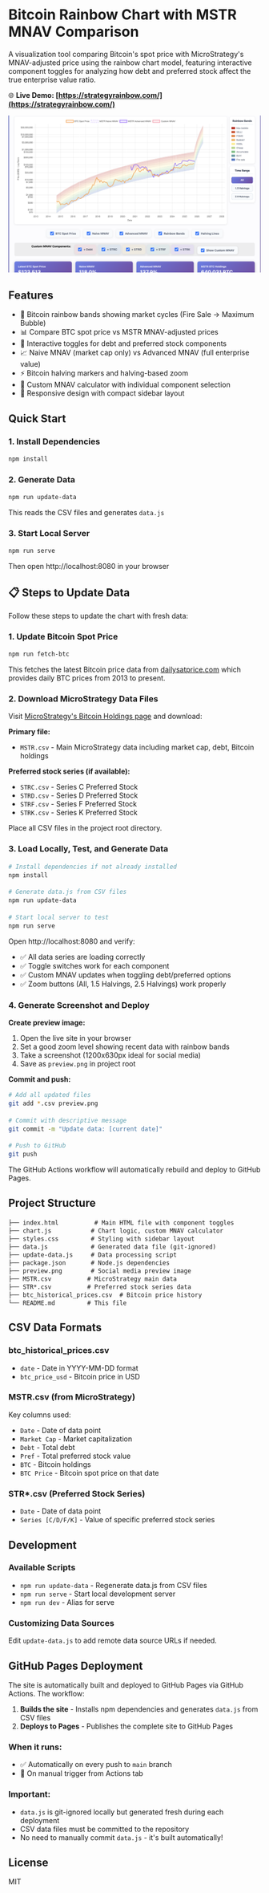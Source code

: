 # Bitcoin Rainbow Chart with MSTR MNAV Comparison

A visualization tool comparing Bitcoin's spot price with MicroStrategy's MNAV-adjusted price using the rainbow chart model, featuring interactive component toggles for analyzing how debt and preferred stock affect the true enterprise value ratio.

🌐 **Live Demo: [https://strategyrainbow.com/](https://strategyrainbow.com/)**

![BTC MNAV Rainbow Chart Preview](preview.png)

## Features

- 🌈 Bitcoin rainbow bands showing market cycles (Fire Sale → Maximum Bubble)
- 📊 Compare BTC spot price vs MSTR MNAV-adjusted prices
- 🎯 Interactive toggles for debt and preferred stock components
- 📈 Naive MNAV (market cap only) vs Advanced MNAV (full enterprise value)
- ⚡ Bitcoin halving markers and halving-based zoom
- 🔄 Custom MNAV calculator with individual component selection
- 📱 Responsive design with compact sidebar layout

## Quick Start

### 1. Install Dependencies
```bash
npm install
```

### 2. Generate Data
```bash
npm run update-data
```
This reads the CSV files and generates `data.js`

### 3. Start Local Server
```bash
npm run serve
```
Then open http://localhost:8080 in your browser

## 📋 Steps to Update Data

Follow these steps to update the chart with fresh data:

### 1. Update Bitcoin Spot Price
```bash
npm run fetch-btc
```
This fetches the latest Bitcoin price data from [dailysatprice.com](https://dailysatprice.com) which provides daily BTC prices from 2013 to present.

### 2. Download MicroStrategy Data Files
Visit [MicroStrategy's Bitcoin Holdings page](https://www.microstrategy.com/bitcoin-holdings) and download:

**Primary file:**
- `MSTR.csv` - Main MicroStrategy data including market cap, debt, Bitcoin holdings

**Preferred stock series (if available):**
- `STRC.csv` - Series C Preferred Stock
- `STRD.csv` - Series D Preferred Stock
- `STRF.csv` - Series F Preferred Stock
- `STRK.csv` - Series K Preferred Stock

Place all CSV files in the project root directory.

### 3. Load Locally, Test, and Generate Data
```bash
# Install dependencies if not already installed
npm install

# Generate data.js from CSV files
npm run update-data

# Start local server to test
npm run serve
```

Open http://localhost:8080 and verify:
- ✅ All data series are loading correctly
- ✅ Toggle switches work for each component
- ✅ Custom MNAV updates when toggling debt/preferred options
- ✅ Zoom buttons (All, 1.5 Halvings, 2.5 Halvings) work properly

### 4. Generate Screenshot and Deploy

**Create preview image:**
1. Open the live site in your browser
2. Set a good zoom level showing recent data with rainbow bands
3. Take a screenshot (1200x630px ideal for social media)
4. Save as `preview.png` in project root

**Commit and push:**
```bash
# Add all updated files
git add *.csv preview.png

# Commit with descriptive message
git commit -m "Update data: [current date]"

# Push to GitHub
git push
```

The GitHub Actions workflow will automatically rebuild and deploy to GitHub Pages.

## Project Structure

```
├── index.html          # Main HTML file with component toggles
├── chart.js           # Chart logic, custom MNAV calculator
├── styles.css         # Styling with sidebar layout
├── data.js            # Generated data file (git-ignored)
├── update-data.js     # Data processing script
├── package.json       # Node.js dependencies
├── preview.png        # Social media preview image
├── MSTR.csv          # MicroStrategy main data
├── STR*.csv          # Preferred stock series data
├── btc_historical_prices.csv  # Bitcoin price history
└── README.md         # This file
```

## CSV Data Formats

### btc_historical_prices.csv
- `date` - Date in YYYY-MM-DD format
- `btc_price_usd` - Bitcoin price in USD

### MSTR.csv (from MicroStrategy)
Key columns used:
- `Date` - Date of data point
- `Market Cap` - Market capitalization
- `Debt` - Total debt
- `Pref` - Total preferred stock value
- `BTC` - Bitcoin holdings
- `BTC Price` - Bitcoin spot price on that date

### STR*.csv (Preferred Stock Series)
- `Date` - Date of data point
- `Series [C/D/F/K]` - Value of specific preferred stock series

## Development

### Available Scripts
- `npm run update-data` - Regenerate data.js from CSV files
- `npm run serve` - Start local development server
- `npm run dev` - Alias for serve

### Customizing Data Sources
Edit `update-data.js` to add remote data source URLs if needed.

## GitHub Pages Deployment

The site is automatically built and deployed to GitHub Pages via GitHub Actions. The workflow:

1. **Builds the site** - Installs npm dependencies and generates `data.js` from CSV files
2. **Deploys to Pages** - Publishes the complete site to GitHub Pages

### When it runs:
- ✅ Automatically on every push to `main` branch
- 🎯 On manual trigger from Actions tab

### Important:
- `data.js` is git-ignored locally but generated fresh during each deployment
- CSV data files must be committed to the repository
- No need to manually commit `data.js` - it's built automatically!

## License

MIT